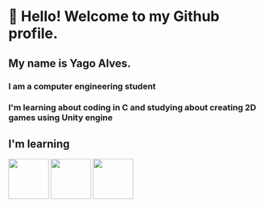 # 👋 Hello! Welcome to my Github profile.
## My name is Yago Alves.

### I am a computer engineering student
### I'm learning about coding in C and studying about creating 2D games using Unity engine

## I'm learning
 <img src="https://cdn.jsdelivr.net/gh/devicons/devicon@latest/icons/unity/unity-original-wordmark.svg" width="80" height="80"/> <img src="https://cdn.jsdelivr.net/gh/devicons/devicon@latest/icons/c/c-original.svg" width="80" height="80"/> <img src="https://cdn.jsdelivr.net/gh/devicons/devicon@latest/icons/javascript/javascript-original.svg" width="80" height="80"/>
          
          
          
          

